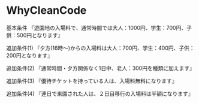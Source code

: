 # WhyCleanCode

基本条件
『遊園地の入場料で、通常時間では大人：1000円、学生：700円、子供：500円となります』


追加条件(1)
『夕方(16時～)からの入場料は大人：700円、学生：400円、子供：200円となります』


追加条件(2)
『通常時間・夕方関係なく1日中、老人：300円を種類に加えます』


追加条件(3)
『優待チケットを持っている人は、入場料無料になります』


追加条件(4)
『連日で来園された人は、２日目移行の入場料は半額になります』

